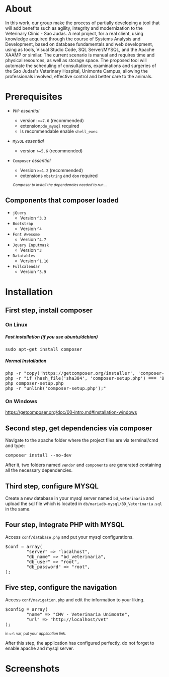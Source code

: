 # About
In this work, our group make the process of partially developing a tool that will add benefits such as agility, integrity and modernization to the Veterinary Clinic - Sao Judas. A real project, for a real client, using knowledge acquired through the course of Systems Analysis and Development, based on database fundamentals and web development, using as tools, Visual Studio Code, SQL Server/MYSQL, and the Apache XAAMP or similar. The current scenario is manual and requires time and physical resources, as well as storage space. The proposed tool will automate the scheduling of consultations, examinations and surgeries of the Sao Judas's Veterinary Hospital, Unimonte Campus, allowing the professionals involved, effective control and better care to the animals.

# Prerequisites

- `PHP` *_essential_*
	- version: `>=7.0` (recommended)
	-  extension`pdo_mysql` required
  - Is recommendable enable `shell_exec`
  
- `MySQL` *_essential_*
	- version `>=5.6` (recommended)
  
- `Composer` *_essential_*
	- Version `>=1.2` (recommended)
	- extensions `mbstring` and `dom` required

	 <small>*Composer to install the dependencies needed to run*...</small>
   
## Components that composer loaded
- `jQuery`
	- Version `^3.3`
- `Bootstrap`
	- Version `^4`
- `Font Awesome`
	- Version `^4.7`
- `Jquery Inputmask`
	- Version `^3`
- `Datatables`
	- Version `^1.10`
- `Fullcalendar`
	- Version `^3.9`

# Installation

## First step, install composer
### On Linux

##### Fast installation (if you use ubuntu/debian)
<pre>sudo apt-get install composer</pre>

##### Normal Installation

<pre>php -r "copy('https://getcomposer.org/installer', 'composer-setup.php');"
php -r "if (hash_file('sha384', 'composer-setup.php') === '93b54496392c062774670ac18b134c3b3a95e5a5e5c8f1a9f115f203b75bf9a129d5daa8ba6a13e2cc8a1da0806388a8') { echo 'Installer verified'; } else { echo 'Installer corrupt'; unlink('composer-setup.php'); } echo PHP_EOL;"
php composer-setup.php
php -r "unlink('composer-setup.php');"</pre>

### On Windows
<a href="https://getcomposer.org/doc/00-intro.md#installation-windows" target="_blank">https://getcomposer.org/doc/00-intro.md#installation-windows</a>

## Second step, get dependencies via composer
Navigate to the apache folder where the project files are via terminal/cmd and type:
<pre>composer install --no-dev</pre>

After it, two folders named `vendor` and `components` are generated containing all the necessary dependencies.

## Third step, configure MYSQL
Create a new database in your mysql server named `bd_veterinaria` and upload the sql file which is located in `db/mariadb-mysql/BD_Veterinaria.sql` in the same.

## Four step, integrate PHP with MYSQL
Access `conf/database.php` and put your mysql configurations.
<pre>
$conf = array(
        "server" => "localhost",   
        "db_name" => "bd_veterinaria",
        "db_user" => "root",  
        "db_password" => "root",
); 
</pre>

## Five step, configure the navigation
Access `conf/navigation.php` and edit the information to your liking.
<pre>
$config = array(
        "name" => "CMV - Veterinaria Unimonte",
        "url" => "http://localhost/vet"
); 
</pre>
<small>in `url` var, put your *application link*.</small>

After this step, the application has configured perfectly, do not forget to enable apache and mysql server.

# Screenshots
 





	

  
  
  
  

